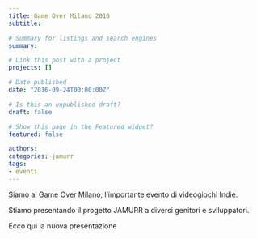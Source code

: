 ```yaml
---
title: Game Over Milano 2016
subtitle: 

# Summary for listings and search engines
summary: 

# Link this post with a project
projects: []

# Date published
date: "2016-09-24T00:00:00Z"

# Is this an unpublished draft?
draft: false

# Show this page in the Featured widget?
featured: false

authors:
categories: jamurr
tags:
- eventi
---
```


Siamo al [Game Over Milano](http://www.gameovermilano.org), l’importante evento di videogiochi Indie.

Stiamo presentando il progetto JAMURR a diversi genitori e sviluppatori.

Ecco qui la nuova presentazione

